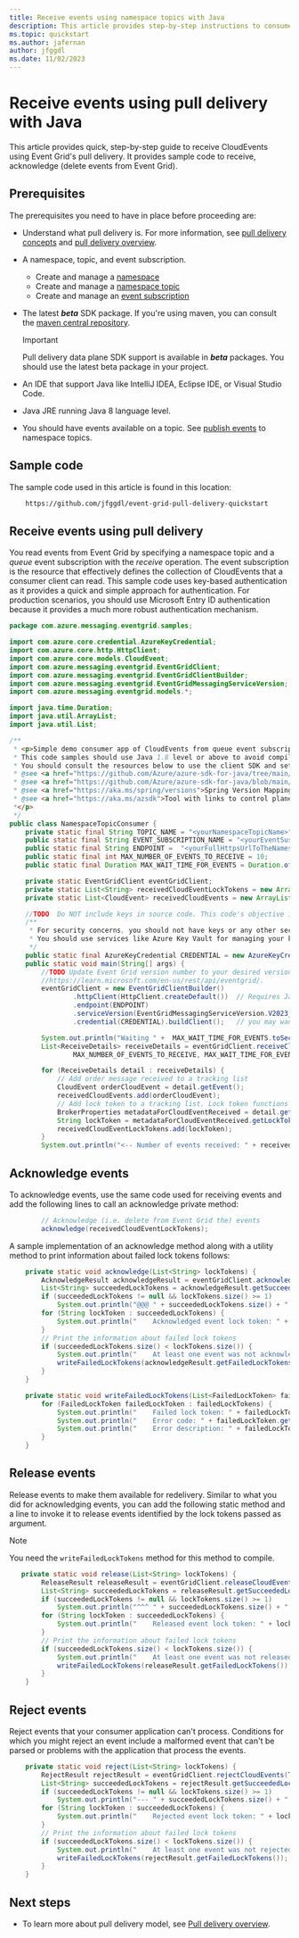 ```yaml
---
title: Receive events using namespace topics with Java 
description: This article provides step-by-step instructions to consume events from Event Grid namespace topics using pull delivery. 
ms.topic: quickstart
ms.author: jafernan
author: jfggdl
ms.date: 11/02/2023
---
```


# Receive events using pull delivery with Java

This article provides quick, step-by-step guide to receive CloudEvents using Event Grid's pull delivery. It provides sample code to receive, acknowledge (delete events from Event Grid).

## Prerequisites

The prerequisites you need to have in place before proceeding are:

* Understand what pull delivery is. For more information, see [pull delivery concepts](concepts-event-grid-namespaces.md#pull-delivery) and [pull delivery overview](pull-delivery-overview.md).

* A namespace, topic, and event subscription.

    * Create and manage a [namespace](create-view-manage-namespaces.md)
    * Create and manage a [namespace topic](create-view-manage-namespace-topics.md)
    * Create and manage an [event subscription](create-view-manage-event-subscriptions.md)

* The latest ***beta*** SDK package. If you're using maven, you can consult the [maven central repository](https://central.sonatype.com/artifact/com.azure/azure-messaging-eventgrid/versions).

    >[!IMPORTANT]
    >Pull delivery data plane SDK support is available in ***beta*** packages. You should use the latest beta package in your project.

* An IDE that support Java like IntelliJ IDEA, Eclipse IDE, or Visual Studio Code.

* Java JRE running Java 8 language level.

* You should have events available on a topic. See [publish events](publish-events-to-namespace-topics-java.md) to namespace topics.

## Sample code

The sample code used in this article is found in this location:

```bash
    https://github.com/jfggdl/event-grid-pull-delivery-quickstart
```

## Receive events using pull delivery

You read events from Event Grid by specifying a namespace topic and a *queue* event subscription with the *receive* operation. The event subscription is the resource that effectively defines the collection of CloudEvents that a consumer client can read.
This sample code uses key-based authentication as it provides a quick and simple approach for authentication. For production scenarios, you should use Microsoft Entry ID authentication because it provides a much more robust authentication mechanism.

```java
package com.azure.messaging.eventgrid.samples;

import com.azure.core.credential.AzureKeyCredential;
import com.azure.core.http.HttpClient;
import com.azure.core.models.CloudEvent;
import com.azure.messaging.eventgrid.EventGridClient;
import com.azure.messaging.eventgrid.EventGridClientBuilder;
import com.azure.messaging.eventgrid.EventGridMessagingServiceVersion;
import com.azure.messaging.eventgrid.models.*;

import java.time.Duration;
import java.util.ArrayList;
import java.util.List;

/**
 * <p>Simple demo consumer app of CloudEvents from queue event subscriptions created for namespace topics.
 * This code samples should use Java 1.8 level or above to avoid compilation errors.
 * You should consult the resources below to use the client SDK and set up your project using maven.
 * @see <a href="https://github.com/Azure/azure-sdk-for-java/tree/main/sdk/eventgrid/azure-messaging-eventgrid">Event Grid data plane client SDK documentation</a>
 * @see <a href="https://github.com/Azure/azure-sdk-for-java/blob/main/sdk/boms/azure-sdk-bom/README.md">Azure BOM for client libraries</a>
 * @see <a href="https://aka.ms/spring/versions">Spring Version Mapping</a> if you are using Spring.
 * @see <a href="https://aka.ms/azsdk">Tool with links to control plane and data plane SDKs across all languages supported</a>.
 *</p>
 */
public class NamespaceTopicConsumer {
    private static final String TOPIC_NAME = "<yourNamespaceTopicName>";
    public static final String EVENT_SUBSCRIPTION_NAME = "<yourEventSusbcriptionName>";
    public static final String ENDPOINT =  "<yourFullHttpsUrlToTheNamespaceEndpoint>";
    public static final int MAX_NUMBER_OF_EVENTS_TO_RECEIVE = 10;
    public static final Duration MAX_WAIT_TIME_FOR_EVENTS = Duration.ofSeconds(10);

    private static EventGridClient eventGridClient;
    private static List<String> receivedCloudEventLockTokens = new ArrayList<>();
    private static List<CloudEvent> receivedCloudEvents = new ArrayList<>();

    //TODO  Do NOT include keys in source code. This code's objective is to give you a succinct sample about using Event Grid, not to provide an authoritative example for handling secrets in applications.
    /**
     * For security concerns, you should not have keys or any other secret in any part of the application code.
     * You should use services like Azure Key Vault for managing your keys.
     */
    public static final AzureKeyCredential CREDENTIAL = new AzureKeyCredential("<namespace key>");
    public static void main(String[] args) {
        //TODO Update Event Grid version number to your desired version. You can find more information on data plane APIs here:
        //https://learn.microsoft.com/en-us/rest/api/eventgrid/.
        eventGridClient = new EventGridClientBuilder()
                .httpClient(HttpClient.createDefault())  // Requires Java 1.8 level
                .endpoint(ENDPOINT)
                .serviceVersion(EventGridMessagingServiceVersion.V2023_06_01_PREVIEW)
                .credential(CREDENTIAL).buildClient();   // you may want to use .buildAsyncClient() for an asynchronous (project reactor) client.

        System.out.println("Waiting " +  MAX_WAIT_TIME_FOR_EVENTS.toSecondsPart() + " seconds for events to be read...");
        List<ReceiveDetails> receiveDetails = eventGridClient.receiveCloudEvents(TOPIC_NAME, EVENT_SUBSCRIPTION_NAME,
                MAX_NUMBER_OF_EVENTS_TO_RECEIVE, MAX_WAIT_TIME_FOR_EVENTS).getValue();

        for (ReceiveDetails detail : receiveDetails) {
            // Add order message received to a tracking list
            CloudEvent orderCloudEvent = detail.getEvent();
            receivedCloudEvents.add(orderCloudEvent);
            // Add lock token to a tracking list. Lock token functions like an identifier to a cloudEvent
            BrokerProperties metadataForCloudEventReceived = detail.getBrokerProperties();
            String lockToken = metadataForCloudEventReceived.getLockToken();
            receivedCloudEventLockTokens.add(lockToken);
        }
        System.out.println("<-- Number of events received: " + receivedCloudEvents.size());
```

## Acknowledge events

To acknowledge events, use the same code used for receiving events and add the following lines to call an acknowledge private method:

```java
        // Acknowledge (i.e. delete from Event Grid the) events
        acknowledge(receivedCloudEventLockTokens);
```

A sample implementation of an acknowledge method along with a utility method to print information about failed lock tokens follows:

```java
    private static void acknowledge(List<String> lockTokens) {
        AcknowledgeResult acknowledgeResult = eventGridClient.acknowledgeCloudEvents(TOPIC_NAME, EVENT_SUBSCRIPTION_NAME, new AcknowledgeOptions(lockTokens));
        List<String> succeededLockTokens = acknowledgeResult.getSucceededLockTokens();
        if (succeededLockTokens != null && lockTokens.size() >= 1)
            System.out.println("@@@ " + succeededLockTokens.size() + " events were successfully acknowledged:");
        for (String lockToken : succeededLockTokens) {
            System.out.println("    Acknowledged event lock token: " + lockToken);
        }
        // Print the information about failed lock tokens
        if (succeededLockTokens.size() < lockTokens.size()) {
            System.out.println("    At least one event was not acknowledged (deleted from Event Grid)");
            writeFailedLockTokens(acknowledgeResult.getFailedLockTokens());
        }
    }

    private static void writeFailedLockTokens(List<FailedLockToken> failedLockTokens) {
        for (FailedLockToken failedLockToken : failedLockTokens) {
            System.out.println("    Failed lock token: " + failedLockToken.getLockToken());
            System.out.println("    Error code: " + failedLockToken.getErrorCode());
            System.out.println("    Error description: " + failedLockToken.getErrorDescription());
        }
    }
```

## Release events

Release events to make them available for redelivery. Similar to what you did for acknowledging events, you can add the following static method and a line to invoke it to release events identified by the lock tokens passed as argument. 

> [!NOTE]
>  You need the ```writeFailedLockTokens``` method for this method to compile.
 
```java
   private static void release(List<String> lockTokens) {
        ReleaseResult releaseResult = eventGridClient.releaseCloudEvents(TOPIC_NAME, EVENT_SUBSCRIPTION_NAME, new ReleaseOptions(lockTokens));
        List<String> succeededLockTokens = releaseResult.getSucceededLockTokens();
        if (succeededLockTokens != null && lockTokens.size() >= 1)
            System.out.println("^^^ " + succeededLockTokens.size() + " events were successfully released:");
        for (String lockToken : succeededLockTokens) {
            System.out.println("    Released event lock token: " + lockToken);
        }
        // Print the information about failed lock tokens
        if (succeededLockTokens.size() < lockTokens.size()) {
            System.out.println("    At least one event was not released back to Event Grid.");
            writeFailedLockTokens(releaseResult.getFailedLockTokens());
        }
    }
```

## Reject events

Reject events that your consumer application can't process. Conditions for which you might reject an event include a malformed event that can't be parsed or problems with the application that process the events.

```java
    private static void reject(List<String> lockTokens) {
        RejectResult rejectResult = eventGridClient.rejectCloudEvents(TOPIC_NAME, EVENT_SUBSCRIPTION_NAME, new RejectOptions(lockTokens));
        List<String> succeededLockTokens = rejectResult.getSucceededLockTokens();
        if (succeededLockTokens != null && lockTokens.size() >= 1)
            System.out.println("--- " + succeededLockTokens.size() + " events were successfully rejected:");
        for (String lockToken : succeededLockTokens) {
            System.out.println("    Rejected event lock token: " + lockToken);
        }
        // Print the information about failed lock tokens
        if (succeededLockTokens.size() < lockTokens.size()) {
            System.out.println("    At least one event was not rejected.");
            writeFailedLockTokens(rejectResult.getFailedLockTokens());
        }
    }
```

## Next steps

* To learn more about pull delivery model, see [Pull delivery overview](pull-delivery-overview.md).

 